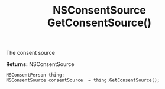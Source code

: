 ﻿---
uid: crmscript_ref_NSConsentPerson_GetConsentSource
title: NSConsentSource GetConsentSource()
intellisense: NSConsentPerson.GetConsentSource
keywords: NSConsentPerson, GetConsentSource
so.topic: reference
---

The consent source

**Returns:** NSConsentSource


```crmscript
NSConsentPerson thing;
NSConsentSource consentSource  = thing.GetConsentSource();
```


